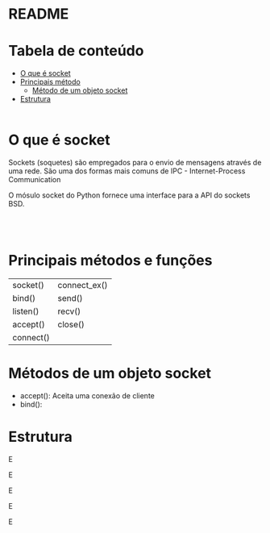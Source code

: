 # README

Tabela de conteúdo
==================

* [O que é socket](#O-que-é-socket)
* [Principais método](#Principais-método)
    * [Método de um objeto socket](#Método-de-um-objeto-socket)
* [Estrutura](#Estrutura)
</br></br>

# O que é socket
<p>Sockets (soquetes) são empregados para o envio de mensagens através de uma rede. São uma dos formas mais comuns de IPC - Internet-Process Communication</p>

<p>O mósulo socket do Python fornece uma interface para a API do sockets BSD.</p>

</br></br>

# Principais métodos e funções

<table>
    <tr>
    <td>socket()</td> <td>connect_ex()</td>
    </tr>
    <tr>
    <td>bind()</td> <td>send()</td>
    </tr>
    <tr>
    <td>listen()</td> <td>recv()</td>
    </tr>
    <tr>
    <td>accept()</td> <td>close()</td>
    </tr>
     <tr>
    <td>connect()</td>
    </tr>
</table>

# Métodos de um objeto socket

- accept(): Aceita uma conexão de cliente
- bind(): 

# Estrutura
<p>E</p>
<p>E</p>
<p>E</p>
<p>E</p>
<p>E</p>